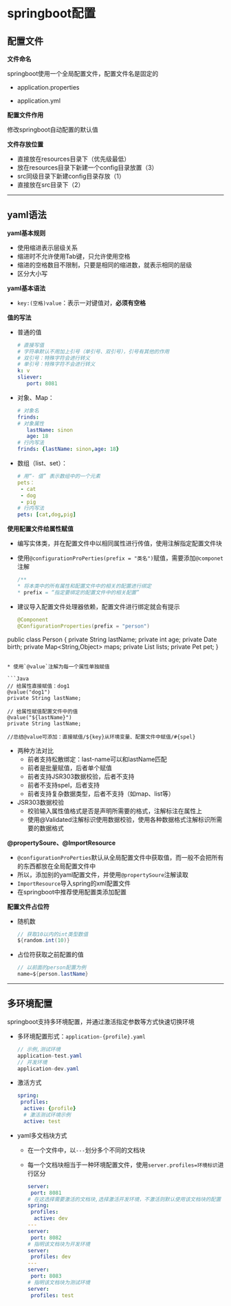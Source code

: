 # springboot配置

## 配置文件

**文件命名**

springboot使用一个全局配置文件，配置文件名是固定的

* application.properties

* application.yml

  

**配置文件作用**

修改springboot自动配置的默认值



**文件存放位置**

* 直接放在resources目录下（优先级最低）
* 放在resources目录下新建一个config目录放置（3）
* src同级目录下新建config目录存放（1）
* 直接放在src目录下（2）



---

## yaml语法

**yaml基本规则**

* 使用缩进表示层级关系
* 缩进时不允许使用Tab键，只允许使用空格
* 缩进的空格数目不限制，只要是相同的缩进数，就表示相同的层级
* 区分大小写



**yaml基本语法**

* `key:(空格)value`：表示一对键值对，**必须有空格**



**值的写法**

* 普通的值

  ```yaml
  # 直接写值
  # 字符串默认不用加上引号（单引号、双引号），引号有其他的作用
  # 双引号：特殊字符会进行转义
  # 单引号：特殊字符不会进行转义
  k: v
  sliever:
     port: 8081
  ```

* 对象、Map：

  ```yaml
  # 对象名
  frinds:
  # 对象属性
     lastName: sinon
     age: 18
  # 行内写法
  frinds: {lastName: sinon,age: 18}
  ```

* 数组（list、set）：

  ```yaml
  # 用“- 值” 表示数组中的一个元素
  pets：
   - cat
   - dog
   - pig
  # 行内写法
  pets: [cat,dog,pig]
  ```



**使用配置文件给属性赋值**

* 编写实体类，并在配置文件中以相同属性进行传值，使用注解指定配置文件块

* 使用`@configurationProPerties(prefix = "类名")`赋值，需要添加`@componet`注解

  ```Java
  /**
  * 将本类中的所有属性和配置文件中的相关的配置进行绑定
  * prefix = “指定要绑定的配置文件中的相关配置”
  ```

* 建议导入配置文件处理器依赖，配置文件进行绑定就会有提示

  ```Java
  @Component
  @ConfigurationProperties(prefix = "person")
public class Person {
      private String lastName;
      private int age;
      private Date birth;
      private Map<String,Object> maps;
      private List<Object> lists;
      private Pet pet;
  }
  ```

* 使用`@value`注解为每一个属性单独赋值

  ```Java
  // 给属性直接赋值：dog1
  @value("dog1")
  private String lastName;
  
  // 给属性赋值配置文件中的值
  @value("${lastName}")
  private String lastName;
  
  //总结@value可添加：直接赋值/${key}从环境变量、配置文件中赋值/#{spel}
  ```

* 两种方法对比
  * 前者支持松散绑定：last-name可以和lastName匹配
  * 前者是批量赋值，后者单个赋值
  * 前者支持JSR303数据校验，后者不支持
  * 前者不支持spel，后者支持
  * 前者支持复杂数据类型，后者不支持（如map、list等）
* JSR303数据校验
  * 校验输入属性值格式是否是声明所需要的格式，注解标注在属性上
  * 使用@Validated注解标识使用数据校验，使用各种数据格式注解标识所需要的数据格式



**@propertySoure、@ImportResource**

* `@configurationProPerties`默认从全局配置文件中获取值，而一般不会把所有的东西都放在全局配置文件中
* 所以，添加别的yaml配置文件，并使用`@propertySoure`注解读取
* `ImportResource`导入spring的xml配置文件
* 在springboot中推荐使用配置类添加配置



**配置文件占位符**

* 随机数

  ```Java
  // 获取10以内的int类型数值
  ${random.int(10)}
  ```

* 占位符获取之前配置的值

  ```java
  // 以前面的person配置为例
  name=${person.lastName}
  ```



---

## 多环境配置

springboot支持多环境配置，并通过激活指定参数等方式快速切换环境

* 多环境配置形式：`application-{profile}.yaml`

  ```java
  // 示例,测试环境
  application-test.yaml
  // 开发环境
  application-dev.yaml
  ```

* 激活方式

  ```yaml
  spring:
   profiles:
    active: {profile}
    # 激活测试环境示例
    active: test
  ```

* yaml多文档块方式

  * 在一个文件中，以`---`划分多个不同的文档块

  * 每一个文档块相当于一种环境配置文件，使用`server.profiles=环境标识`进行区分

    ```yaml
    server:
     port: 8081
    # 在这选择需要激活的文档块,选择激活开发环境，不激活则默认使用该文档块的配置
    spring:
     profiles:
      active: dev
    ---
    server:
     port: 8082
    # 指明该文档块为开发环境
    server:
     profiles: dev
    ---
    server:
     port: 8083
    # 指明该文档块为测试环境
    server:
     profiles: test
    ```

    
